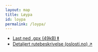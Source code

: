 ```yaml
---
layout: map
title: Løypa
id: loypa
permalink: /loypa/
---
```


<ul class="map__overlay__actions">
    <li>
        <a href="{{ "/downloads/Stirsdag-om-Kampen.gpx" | relative_url }}" download="Stirsdag.gpx">Last ned .gpx (49kB) ⏬</a>
    </li>
    <li>
        <a href="https://oslosti.no/stil%C3%B8ping-fra-disen-til-kjels%C3%A5s-697c60f2e2b0" target="_blank">Detaljert rutebeskrivelse (oslosti.no) ↗️</a>
    </li>
</ul>